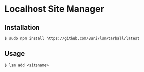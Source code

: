 # Localhost Site Manager
## Installation
`$ sudo npm install https://github.com/Buri/lsm/tarball/latest `
## Usage
`$ lsm add <sitename>`
